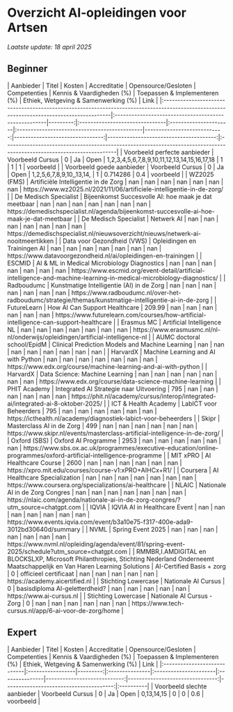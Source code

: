 # Overzicht AI‑opleidingen voor Artsen

*Laatste update: 18 april 2025*

## Beginner

<div style="overflow-x:auto;">
| Aanbieder                                                                                                                                | Titel                                                |   Kosten | Accreditatie                   | Opensource/Gesloten   | Competenties                                 |   Kennis & Vaardigheden (%) |   Toepassen & Implementeren (%) |   Ethiek, Wetgeving & Samenwerking (%) | Link                                                                                                                  |
|:-----------------------------------------------------------------------------------------------------------------------------------------|:-----------------------------------------------------|---------:|:-------------------------------|:----------------------|:---------------------------------------------|----------------------------:|--------------------------------:|---------------------------------------:|:----------------------------------------------------------------------------------------------------------------------|
| Voorbeeld perfecte aanbieder                                                                                                             | Voorbeeld Cursus                                     |     0    | Ja                             | Open                  | 1,2,3,4,5,6,7,8,9,10,11,12,13,14,15,16,17,18 |                           1 |                        1        |                                    1   | voorbeeld                                                                                                             |
| Voorbeeld goede aanbieder                                                                                                                | Voorbeeld Cursus                                     |     0    | Ja                             | Open                  | 1,2,5,6,7,8,9,10,,13,14,                     |                           1 |                        0.714286 |                                    0.4 | voorbeeld                                                                                                             |
| WZ2025 (FMS)                                                                                                                             | Artificiële Intelligentie in de Zorg                 |   nan    | nan                            | nan                   | nan                                          |                         nan |                      nan        |                                  nan   | https://www.wz2025.nl/2021/11/06/artificiele-intelligentie-in-de-zorg/                                                |
| De Medisch Specialist                                                                                                                    | Bijeenkomst Succesvolle AI: hoe maak je dat meetbaar |   nan    | nan                            | nan                   | nan                                          |                         nan |                      nan        |                                  nan   | https://demedischspecialist.nl/agenda/bijeenkomst-succesvolle-ai-hoe-maak-je-dat-meetbaar                             |
| De Medisch Specialist                                                                                                                    | Netwerk AI                                           |   nan    | nan                            | nan                   | nan                                          |                         nan |                      nan        |                                  nan   | https://demedischspecialist.nl/nieuwsoverzicht/nieuws/netwerk-ai-nooitmeertikken                                      |
| Data voor Gezondheid (VWS)                                                                                                               | Opleidingen en Trainingen AI                         |   nan    | nan                            | nan                   | nan                                          |                         nan |                      nan        |                                  nan   | https://www.datavoorgezondheid.nl/ai/opleidingen-en-trainingen                                                        |
| ESCMID                                                                                                                                   | AI & ML in Medical Microbiology Diagnostics          |   nan    | nan                            | nan                   | nan                                          |                         nan |                      nan        |                                  nan   | https://www.escmid.org/event-detail/artificial-intelligence-and-machine-learning-in-medical-microbiology-diagnostics/ |
| Radboudumc                                                                                                                               | Kunstmatige Intelligentie (AI) in de Zorg            |   nan    | nan                            | nan                   | nan                                          |                         nan |                      nan        |                                  nan   | https://www.radboudumc.nl/over-het-radboudumc/strategie/themas/kunstmatige-intelligentie-ai-in-de-zorg                |
| FutureLearn                                                                                                                              | How AI Can Support Healthcare                        |   209.99 | nan                            | nan                   | nan                                          |                         nan |                      nan        |                                  nan   | https://www.futurelearn.com/courses/how-artificial-intelligence-can-support-healthcare                                |
| Erasmus MC                                                                                                                               | Artificial Intelligence NL                           |   nan    | nan                            | nan                   | nan                                          |                         nan |                      nan        |                                  nan   | https://www.erasmusmc.nl/nl-nl/onderwijs/opleidingen/artificial-intelligence-nl                                       |
| AUMC doctoral school/EpidM                                                                                                               | Clinical Prediction Models and Machine Learning      |   nan    | nan                            | nan                   | nan                                          |                         nan |                      nan        |                                  nan   | nan                                                                                                                   |
| HarvardX                                                                                                                                 | Machine Learning and AI with Python                  |   nan    | nan                            | nan                   | nan                                          |                         nan |                      nan        |                                  nan   | https://www.edx.org/course/machine-learning-and-ai-with-python                                                        |
| HarvardX                                                                                                                                 | Data Science: Machine Learning                       |   nan    | nan                            | nan                   | nan                                          |                         nan |                      nan        |                                  nan   | https://www.edx.org/course/data-science-machine-learning                                                              |
| PHIT Academy                                                                                                                             | Integrated AI Strategie naar Uitvoering              |   795    | nan                            | nan                   | nan                                          |                         nan |                      nan        |                                  nan   | https://phit.nl/academy/cursus/interop/integrated-ai/integrated-ai-8-oktober-2025/                                    |
| ICT & Health Academy                                                                                                                     | LabICT voor Beheerders                               |   795    | nan                            | nan                   | nan                                          |                         nan |                      nan        |                                  nan   | https://icthealth.nl/academy/diagnostiek-labict-voor-beheerders                                                       |
| Skipr                                                                                                                                    | Masterclass AI in de Zorg                            |   499    | nan                            | nan                   | nan                                          |                         nan |                      nan        |                                  nan   | https://www.skipr.nl/events/masterclass-artificial-intelligence-in-de-zorg/                                           |
| Oxford (SBS)                                                                                                                             | Oxford AI Programme                                  |  2953    | nan                            | nan                   | nan                                          |                         nan |                      nan        |                                  nan   | https://www.sbs.ox.ac.uk/programmes/executive-education/online-programmes/oxford-artificial-intelligence-programme    |
| MIT xPRO                                                                                                                                 | AI Healthcare Course                                 |  2600    | nan                            | nan                   | nan                                          |                         nan |                      nan        |                                  nan   | https://xpro.mit.edu/courses/course-v1:xPRO+AIHCx+R1/                                                                 |
| Coursera                                                                                                                                 | AI Healthcare Specialization                         |   nan    | nan                            | nan                   | nan                                          |                         nan |                      nan        |                                  nan   | https://www.coursera.org/specializations/ai-healthcare                                                                |
| NLAIC                                                                                                                                    | Nationale AI in de Zorg Congres                      |   nan    | nan                            | nan                   | nan                                          |                         nan |                      nan        |                                  nan   | https://nlaic.com/agenda/nationale-ai-in-de-zorg-congres/?utm_source=chatgpt.com                                      |
| IQVIA                                                                                                                                    | IQVIA AI in Healthcare Event                         |   nan    | nan                            | nan                   | nan                                          |                         nan |                      nan        |                                  nan   | https://www.events.iqvia.com/event/b3a10e75-f317-400e-ada9-3012bd30640d/summary                                       |
| NVML                                                                                                                                     | Spring Event 2025                                    |   nan    | nan                            | nan                   | nan                                          |                         nan |                      nan        |                                  nan   | https://www.nvml.nl/opleiding/agenda/event/81/spring-event-2025/schedule?utm_source=chatgpt.com                       |
| RMMBR,I.AMDIGITAL en BLOCKSLXP, Microsoft Philanthropies, Stichting Nederland Onderneemt Maatschappelijk en Van Haren Learning Solutions | AI-Certified Basis + zorg                            |     0    | officieel certificaat          | nan                   | nan                                          |                         nan |                      nan        |                                  nan   | https://academy.aicertified.nl                                                                                        |
| Stichting Lowercase                                                                                                                      | Nationale AI Cursus                                  |     0    | basisdiploma AI-geletterdheid? | nan                   | nan                                          |                         nan |                      nan        |                                  nan   | https://www.ai-cursus.nl                                                                                              |
| Stichting Lowercase                                                                                                                      | Nationale AI Cursus - Zorg                           |     0    | nan                            | nan                   | nan                                          |                         nan |                      nan        |                                  nan   | https://www.tech-cursus.nl/app/6-ai-voor-de-zorg/home                                                                 |
</div>

## Expert

<div style="overflow-x:auto;">
| Aanbieder                   | Titel            |   Kosten | Accreditatie   | Opensource/Gesloten   | Competenties   |   Kennis & Vaardigheden (%) |   Toepassen & Implementeren (%) |   Ethiek, Wetgeving & Samenwerking (%) | Link      |
|:----------------------------|:-----------------|---------:|:---------------|:----------------------|:---------------|----------------------------:|--------------------------------:|---------------------------------------:|:----------|
| Voorbeeld slechte aanbieder | Voorbeeld Cursus |        0 | Ja             | Open                  | 0,13,14,15     |                           0 |                               0 |                                    0.6 | voorbeeld |
</div>
